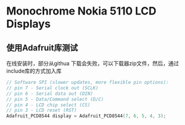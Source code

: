 # Monochrome Nokia 5110 LCD Displays

## 使用Adafruit库测试

在线安装时，部分从githua 下载会失败，可以下载器zip文件，然后，通过include库的方式加入库

```c
// Software SPI (slower updates, more flexible pin options):
// pin 7 - Serial clock out (SCLK)
// pin 6 - Serial data out (DIN)
// pin 5 - Data/Command select (D/C)
// pin 4 - LCD chip select (CS)
// pin 3 - LCD reset (RST)
Adafruit_PCD8544 display = Adafruit_PCD8544(7, 6, 5, 4, 3);
```
